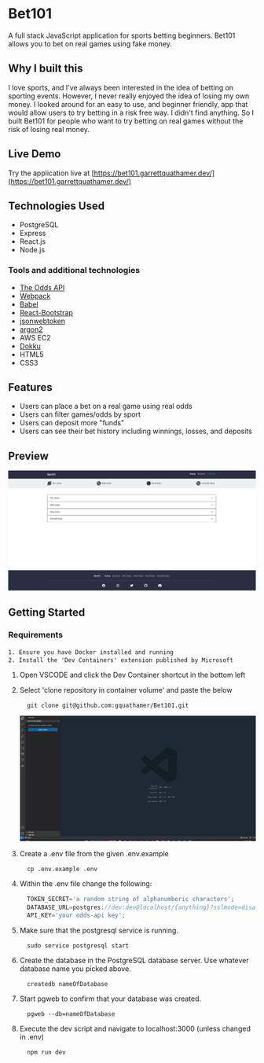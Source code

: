 # Bet101

A full stack JavaScript application for sports betting beginners. Bet101 allows you to bet on real games using fake money.

## Why I built this

I love sports, and I've always been interested in the idea of betting on sporting events. However, I never really enjoyed the idea of losing my own money. I looked around for an
easy to use, and beginner friendly, app that would allow users to try betting in a risk free way. I didn't find anything. So I built Bet101 for people who want to try betting on real games without the risk of losing real money.

## Live Demo

Try the application live at [https://bet101.garrettquathamer.dev/](https://bet101.garrettquathamer.dev/)

## Technologies Used

- PostgreSQL
- Express
- React.js
- Node.js

### Tools and additional technologies

- [The Odds API](https://the-odds-api.com/)
- [Webpack](https://webpack.js.org/)
- [Babel](https://babeljs.io/)
- [React-Bootstrap](https://react-bootstrap.github.io/)
- [jsonwebtoken](https://www.npmjs.com/package/jsonwebtoken)
- [argon2](https://www.npmjs.com/package/argon2)
- AWS EC2
- [Dokku](https://dokku.com/)
- HTML5
- CSS3

## Features

- Users can place a bet on a real game using real odds
- Users can filter games/odds by sport
- Users can deposit more "funds"
- Users can see their bet history including winnings, losses, and deposits

## Preview

![demo-gif](gifs/app-demo.gif)

## Getting Started

### Requirements

    1. Ensure you have Docker installed and running
    2. Install the 'Dev Containers' extension published by Microsoft

1. Open VSCODE and click the Dev Container shortcut in the bottom left

1. Select 'clone repository in container volume' and paste the below

    ```shell
      git clone git@github.com:gquathamer/Bet101.git
    ```

    ![VSCode Terminal](gifs/clone.gif)

1. Create a .env file from the given .env.example

      ```shell
        cp .env.example .env
      ```

1. Within the .env file change the following:

      ```javascript
        TOKEN_SECRET='a random string of alphanumberic characters';
        DATABASE_URL=postgres://dev:dev@localhost/{anything}?sslmode=disable;
        API_KEY='your odds-api key';
      ```

1. Make sure that the postgresql service is running.

      ```shell
        sudo service postgresql start
      ```

1. Create the database in the PostgreSQL database server. Use whatever database name you picked above.

      ```shell
        createdb nameOfDatabase
      ```


1. Start pgweb to confirm that your database was created.

      ```shell
        pgweb --db=nameOfDatabase
      ```

1. Execute the dev script and navigate to localhost:3000 (unless changed in .env)

      ```shell
        npm run dev
      ```
